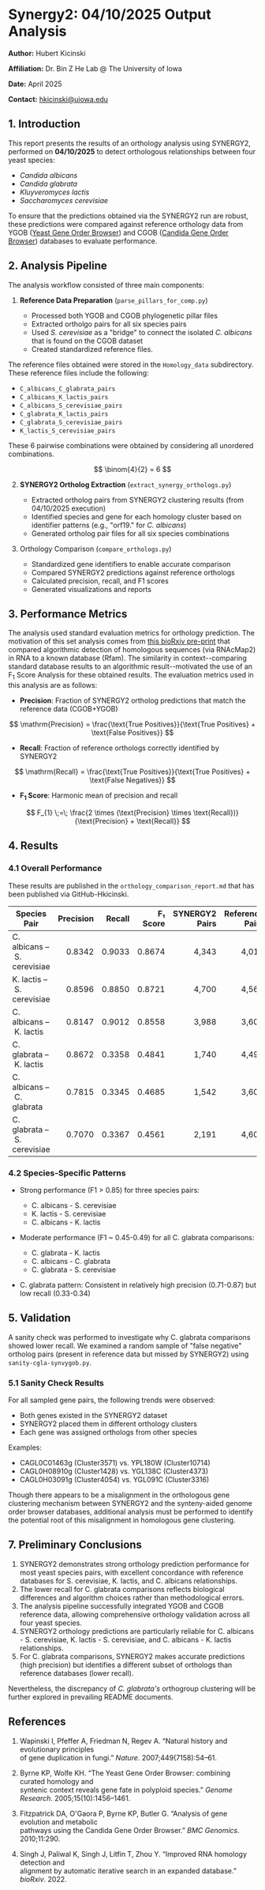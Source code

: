 # Synergy2: 04/10/2025 Output Analysis 

**Author:** Hubert Kicinski 

**Affiliation:** Dr. Bin Z He Lab @ The University of Iowa 

**Date:** April 2025 

**Contact:** hkicinski@uiowa.edu

## 1. Introduction 

This report presents the results of an orthology analysis using SYNERGY2, performed on **04/10/2025** to detect orthologous relationships between four yeast species: 

- *Candida albicans*
- *Candida glabrata*
- *Kluyveromyces lactis*
- *Saccharomyces cerevisiae*

To ensure that the predictions obtained via the SYNERGY2 run are robust, these predictions were compared against reference orthology data from YGOB ([Yeast Gene Order Browser](http://ygob.ucd.ie/)) and CGOB ([Candida Gene Order Browser](https://cgob.ucd.ie/)) databases to evaluate performance. 

## 2. Analysis Pipeline 

The analysis workflow consisted of three main components:

1. **Reference Data Preparation**
(`parse_pillars_for_comp.py`)

   - Processed both YGOB and CGOB phylogenetic pillar files 
   - Extracted ortholgo pairs for all six species pairs 
   - Used *S. cerevisiae* as a "bridge" to connect the isolated *C. albicans* that is found on the CGOB dataset
   - Created standardized reference files.  

The reference files obtained were stored in the `Homology_data` subdirectory. These reference files include the following: 

- `C_albicans_C_glabrata_pairs`
- `C_albicans_K_lactis_pairs`
- `C_albicans_S_cerevisiae_pairs`
- `C_glabrata_K_lactis_pairs`
- `C_glabrata_S_cerevisiae_pairs`
- `K_lactis_S_cerevisiae_pairs`

These 6 pairwise combinations were obtained by considering all unordered combinations. 

$$
\binom{4}{2} = 6 
$$

2. **SYNERGY2 Ortholog Extraction**
(`extract_synergy_orthologs.py`)

    - Extracted ortholog pairs from SYNERGY2 clustering results (from 04/10/2025 execution)
    - Identified species and gene for each homology cluster based on identifier patterns (e.g., "orf19." for *C. albicans*)
    - Generated ortholog pair files for all six species combinations 

3. Orthology Comparison
(`compare_orthologs.py`)
   - Standardized gene identifiers to enable accurate comparison
    - Compared SYNERGY2 predictions against reference orthologs
    - Calculated precision, recall, and F1 scores
   - Generated visualizations and reports

## 3. Performance Metrics 

The analysis used standard evaluation metrics for orthology prediction. The motivation of this set analysis comes from [this bioRxiv pre-print](https://doi.org/10.1101/2022.10.03.510702) that compared algorithmic detection of homologous sequences (via RNAcMap2) in RNA to a known database (Rfam). The similarity in context--comparing standard database results to an algorithmic result--motivated the use of an F<sub>1</sub> Score Analysis for these obtained results. The evaluation metrics used in this analysis are as follows: 

- **Precision**: Fraction of SYNERGY2 ortholog predictions that match the reference data (CGOB+YGOB)

$$
\mathrm{Precision} = \frac{\text{True Positives}}{\text{True Positives} + \text{False Positives}}
$$

- **Recall**: Fraction of reference orthologs correctly identified by SYNERGY2 
  
$$
\mathrm{Recall} = \frac{\text{True Positives}}{\text{True Positives} + \text{False Negatives}}
$$

- **F<sub>1</sub> Score**: Harmonic mean of precision and recall 

$$
F_{1} \;=\; \frac{2 \times (\text{Precision} \times \text{Recall})}{\text{Precision} + \text{Recall}}
$$

## 4. Results

### 4.1 Overall Performance 

These results are published in the `orthology_comparison_report.md` that has been published via GitHub-Hkicinski. 

| Species Pair                           | Precision | Recall  | F₁ Score | SYNERGY2 Pairs | Reference Pairs | True Positives |
|----------------------------------------|----------:|--------:|---------:|---------------:|----------------:|---------------:|
| C. albicans – S. cerevisiae            |    0.8342 |  0.9033 |   0.8674 |          4,343 |           4,011 |          3,623 |
| K. lactis – S. cerevisiae              |    0.8596 |  0.8850 |   0.8721 |          4,700 |           4,565 |          4,040 |
| C. albicans – K. lactis                |    0.8147 |  0.9012 |   0.8558 |          3,988 |           3,605 |          3,249 |
| C. glabrata – K. lactis                |    0.8672 |  0.3358 |   0.4841 |          1,740 |           4,494 |          1,509 |
| C. albicans – C. glabrata              |    0.7815 |  0.3345 |   0.4685 |          1,542 |           3,602 |          1,205 |
| C. glabrata – S. cerevisiae            |    0.7070 |  0.3367 |   0.4561 |          2,191 |           4,601 |          1,549 |

### 4.2 Species-Specific Patterns 

- Strong performance (F1 > 0.85) for three species pairs:

  - C. albicans - S. cerevisiae
  - K. lactis - S. cerevisiae
  - C. albicans - K. lactis


- Moderate performance (F1 ~ 0.45-0.49) for all C. glabrata comparisons:

  - C. glabrata - K. lactis
  - C. albicans - C. glabrata
  - C. glabrata - S. cerevisiae


- C. glabrata pattern: Consistent in  relatively high precision (0.71-0.87) but low recall (0.33-0.34)
  
## 5. Validation 
A sanity check was performed to investigate why C. glabrata comparisons showed lower recall. We examined a random sample of "false negative" ortholog pairs (present in reference data but missed by SYNERGY2) using `sanity-cgla-synvygob.py`.

### 5.1 Sanity Check Results 
For all sampled gene pairs, the following trends were observed: 

- Both genes existed in the SYNERGY2 dataset
- SYNERGY2 placed them in different orthology clusters
- Each gene was assigned orthologs from other species

Examples: 
- CAGL0C01463g (Cluster3571) vs. YPL180W (Cluster10714)
- CAGL0H08910g (Cluster1428) vs. YGL138C (Cluster4373)
- CAGL0H03091g (Cluster4054) vs. YGL091C (Cluster3316)

Though there appears to be a misalignment in the orthologous gene clustering mechanism between SYNERGY2 and the synteny-aided genome order browser databases, additional analysis must be performed to identify the potential root of this misalignment in homologous gene clustering. 

## 7. Preliminary Conclusions
1. SYNERGY2 demonstrates strong orthology prediction performance for most yeast species pairs, with excellent concordance with reference databases for S. cerevisiae, K. lactis, and C. albicans relationships.
2. The lower recall for C. glabrata comparisons reflects biological differences and algorithm choices rather than methodological errors.
3. The analysis pipeline successfully integrated YGOB and CGOB reference data, allowing comprehensive orthology validation across all four yeast species.
4. SYNERGY2 orthology predictions are particularly reliable for C. albicans - S. cerevisiae, K. lactis - S. cerevisiae, and C. albicans - K. lactis relationships.
5. For C. glabrata comparisons, SYNERGY2 makes accurate predictions (high precision) but identifies a different subset of orthologs than reference databases (lower recall).

Nevertheless, the discrepancy of *C. glabrata's* orthogroup clustering will be further explored in prevailing README documents. 

## References

1. Wapinski I, Pfeffer A, Friedman N, Regev A. “Natural history and evolutionary principles  
   of gene duplication in fungi.” *Nature*. 2007;449(7158):54–61.

2. Byrne KP, Wolfe KH. “The Yeast Gene Order Browser: combining curated homology and  
   syntenic context reveals gene fate in polyploid species.” *Genome Research*. 2005;15(10):1456–1461.

3. Fitzpatrick DA, O'Gaora P, Byrne KP, Butler G. “Analysis of gene evolution and metabolic  
   pathways using the Candida Gene Order Browser.” *BMC Genomics*. 2010;11:290.

4. Singh J, Paliwal K, Singh J, Litfin T, Zhou Y. “Improved RNA homology detection and  
   alignment by automatic iterative search in an expanded database.” *bioRxiv*. 2022.  
  
